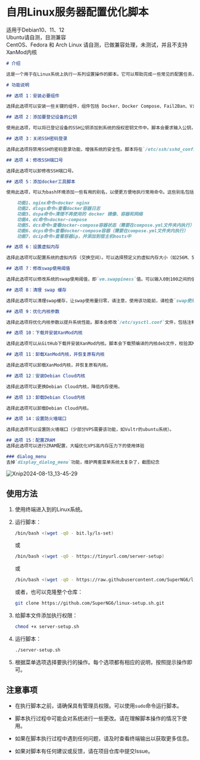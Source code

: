 # 自用Linux服务器配置优化脚本

适用于Debian10、11、12  
Ubuntu请自测，目测兼容  
CentOS、Fedora 和 Arch Linux 请自测，已做兼容处理，未测试，并且不支持XanMod内核  

```markdown
# 介绍

这是一个用于在Linux系统上执行一系列设置操作的脚本。它可以帮助完成一些常见的配置任务，如安装必要组件、添加SSH公钥、关闭SSH密码登录、设置虚拟内存等。此外，还提供了优化内核参数和下载安装XanMod内核的选项。

# 功能说明

## 选项 1：安装必要组件

选择此选项可以安装一些关键的组件，组件包括 Docker、Docker Compose、Fail2Ban、Vim和Curl。在选择此选项后，脚本会自动更新软件包列表并安装这些组件。

## 选项 2：添加要登记设备的公钥

使用此选项，可以将已登记设备的SSH公钥添加到系统的授权密钥文件中。脚本会要求输入公钥，然后检查格式和有效性。公钥将追加到`~/.ssh/authorized_keys`文件中。

## 选项 3：关闭SSH密码登录

选择此选项将禁用SSH的密码登录功能，增强系统的安全性。脚本将在`/etc/ssh/sshd_config`文件中设置`PasswordAuthentication no`，然后重新启动SSH服务。

## 选项 4：修改SSH端口号

选择此选项可以卸修改SSH端口号。

## 选项 5：添加docker工具脚本

使用此选项，可以为bash环境添加一些有用的别名，以便更方便地执行常用命令。这些别名包括对Docker、Docker Compose和其他一些命令的快捷方式。

    功能1、nginx命令=docker nginx
    功能2、dlogs命令=查看docker容器日志
    功能3、dspa命令=清理不再使用的 docker 镜像、容器和网络
    功能4、dc命令=docker-compose
    功能5、dcs命令=查看docker-compose容器状态（需要在compose.yml文件夹内执行）
    功能6、dcps命令=查看docker-compose容器（需要在compose.yml文件夹内执行）
    功能7、dcip命令=查看容器ip，并添加到宿主机hosts中

## 选项 6：设置虚拟内存

选择此选项可以配置系统的虚拟内存（交换空间）。可以选择预定义的虚拟内存大小（如256M、512M、1G等），或者手动输入值。脚本会创建交换文件，并在需要时更新`/etc/fstab`文件。

## 选项 7：修改swap使用阈值

选择此选项可以修改系统的swap使用阈值，即`vm.swappiness`值。可以输入0到100之间的值，其中0表示最少使用swap，100表示最常使用swap。

## 选项 8：清理 swap 缓存

选择此选项可以清理swap缓存，让swap使用量归零，请注意，使用该功能前，请检查`swap使用量+物理内存使用量`是否小于物理内存，若大于总物理内存，可能会导致意外

## 选项 9：优化内核参数

选择此选项将优化内核参数以提升系统性能。脚本会修改`/etc/sysctl.conf`文件，包括注释掉现有的`net.ipv4.tcp_fastopen`设置，添加或更新`net.ipv4.tcp_slow_start_after_idle`和`net.ipv4.tcp_notsent_lowat`设置，以及添加`net.core.default_qdisc=fq`和`net.ipv4.tcp_congestion_control=bbr`设置。

## 选项 10：下载并安装XanMod内核

选择此选项可以从GitHub下载并安装XanMod内核。脚本会下载预编译的内核deb文件，校验其MD5值，然后安装内核。还可以选择是否更新Grub引导配置。

## 选项 11：卸载XanMod内核，并恢复原有内核

选择此选项可以卸载XanMod内核，并恢复原有内核。

## 选项 12：安装Debian Cloud内核

选择此选项可以更换Debian Cloud内核，降低内存使用。

## 选项 13：卸载Debian Cloud内核

选择此选项可以卸载Debian Cloud内核。

## 选项 14：设置防火墙端口

选择此选项可以设置防火墙端口（少部分VPS需要该功能，如Vultr的ubuntu系统）。

## 选项 15：配置ZRAM
选择此选项可以进行ZRAM配置，大幅优化VPS高内存压力下的使用体验

### dialog_menu
去掉`display_dialog_menu`功能，维护两套菜单系统太复杂了，截图纪念
```
![Xnip2024-08-13_13-45-29](https://cdn.jsdelivr.net/gh/SuperNG6/pic@master/uPic/2024-08-13/Xnip2024-08-13_13-45-29.jpg)
## 使用方法

1. 使用终端进入到的Linux系统。
2. 运行脚本：
   ```bash
   /bin/bash <(wget -qO - bit.ly/ls-set)
   ```
   或
   ```bash
   /bin/bash <(wget -qO - https://tinyurl.com/server-setup)
   ```
   或
   ```bash
   /bin/bash <(wget -qO - https://raw.githubusercontent.com/SuperNG6/linux-setup.sh/main/server-setup.sh)
   ```

   或者，也可以克隆整个仓库：

   ```bash
   git clone https://github.com/SuperNG6/linux-setup.sh.git
   ```

3. 给脚本文件添加执行权限：

   ```bash
   chmod +x server-setup.sh
   ```

4. 运行脚本：

   ```bash
   ./server-setup.sh
   ```

5. 根据菜单选项选择要执行的操作。每个选项都有相应的说明，按照提示操作即可。

## 注意事项

- 在执行脚本之前，请确保具有管理员权限。可以使用`sudo`命令运行脚本。

- 脚本执行过程中可能会对系统进行一些更改。请在理解脚本操作的情况下使用。

- 如果在脚本执行过程中遇到任何问题，请及时查看终端输出以获取更多信息。

- 如果对脚本有任何建议或反馈，请在项目仓库中提交Issue。


